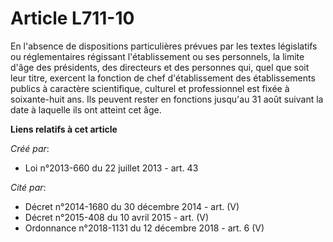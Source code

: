 # Article L711-10

En l'absence de dispositions particulières prévues par les textes législatifs ou réglementaires régissant l'établissement ou
ses personnels, la limite d'âge des présidents, des directeurs et des personnes qui, quel que soit leur titre, exercent la
fonction de chef d'établissement des établissements publics à caractère scientifique, culturel et professionnel est fixée à
soixante-huit ans. Ils peuvent rester en fonctions jusqu'au 31 août suivant la date à laquelle ils ont atteint cet âge.

**Liens relatifs à cet article**

_Créé par_:

  - Loi n°2013-660 du 22 juillet 2013 - art. 43

_Cité par_:

  - Décret n°2014-1680 du 30 décembre 2014 - art. (V)
  - Décret n°2015-408 du 10 avril 2015 - art. (V)
  - Ordonnance n°2018-1131 du 12 décembre 2018 - art. 6 (V)
